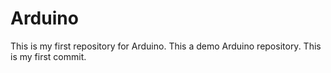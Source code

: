 # Arduino
This is my first repository for Arduino. This a demo Arduino repository.
This is my first commit.
